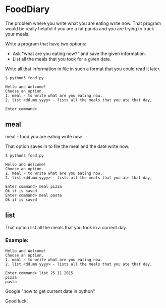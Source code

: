 FoodDiary
========

The problem where you write what you are eating write now. That program would be really helpful if you are a fat panda and you are trying to track your meals.

Write a program that have two options:
- Ask "what are you eating now?" and save the given information.
- List all the meals that you took for a given date.

Write all that information in file in such a format that you could read it later.


```
$ python3 food.py
```

```
Hello and Welcome!
Choose an option.
1. meal - to write what are you eating now.
2. list <dd.mm.yyyy> - lists all the meals that you ate that day,

Enter command>

```

## meal

meal - food you are eating write now

That option saves in to file the meal and the date write now.


```
$ python3 food.py
```

```
Hello and Welcome!
Choose an option.
1. meal - to write what are you eating now.
2. list <dd.mm.yyyy> - lists all the meals that you ate that day,

Enter command> meal pizza
Ok it is saved
Enter command> meal pasta
Ok it is saved
```

## list

That option list all the meals that you took in a current day.

### Example:

```
Hello and Welcome!
Choose an option.
1. meal - to write what are you eating now.
2. list <dd.mm.yyyy> - lists all the meals that you ate that day,

Enter command> list 25.11.2015
pizza
pasta
```

Google "how to get current date in python"

Good luck!
